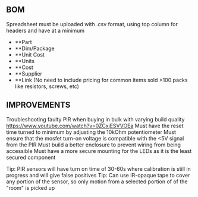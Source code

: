 ## BOM
Spreadsheet must be uploaded with .csv format, using top column for headers and have at a minimum
* **Part
* **Dim/Package
* **Unit Cost
* **Units
* **Cost
* **Supplier
* **Link
(No need to include pricing for common items sold >100 packs like resistors, screws, etc)

## IMPROVEMENTS
Troubleshooting faulty PIR when buying in bulk with varying build quality
https://www.youtube.com/watch?v=0ZCxjESVVOEa
Must have the reset time turned to minimum by adjusting the 10kOhm potentiometer
Must ensure that the mosfet turn-on voltage is compatible with the <5V signal from the PIR
Must build a better enclosure to prevent wiring from being accessible
Must have a more secure mounting for the LEDs as it is the least secured component

Tip: PIR sensors will have turn on time of 30-60s where calibration is still in progress and will give false positives
Tip: Can use IR-opaque tape to cover any portion of the sensor, so only motion from a selected portion of of the "room" is picked up 
